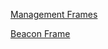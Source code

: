 

[Management Frames](https://mrncciew.com/2014/09/29/cwap-802-11-mgmt-frame-types/)

[Beacon Frame](https://mrncciew.com/2014/10/08/802-11-mgmt-beacon-frame/)
